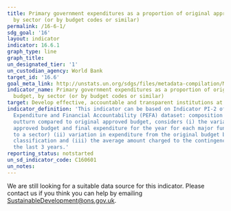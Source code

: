 ```yaml
---
title: Primary government expenditures as a proportion of original approved budget,
  by sector (or by budget codes or similar)
permalink: /16-6-1/
sdg_goal: '16'
layout: indicator
indicator: 16.6.1
graph_type: line
graph_title:
un_designated_tier: '1'
un_custodian_agency: World Bank
target_id: '16.6'
goal_meta_link: http://unstats.un.org/sdgs/files/metadata-compilation/Metadata-Goal-16.pdf
indicator_name: Primary government expenditures as a proportion of original approved
  budget, by sector (or by budget codes or similar)
target: Develop effective, accountable and transparent institutions at all levels
indicator_definition: 'This indicator can be based on Indicator PI-2 of the Public
  Expenditure and Financial Accountability (PEFA) dataset: composition of expenditure
  outturn compared to original approved budget, considers (i) the variation between
  approved budget and final expenditure for the year for each major function (comparable
  to a sector) (ii) variation in expenditure from the original budget by economic
  classification and (iii) the average amount charged to the contingency reserve over
  the last 3 years.'
reporting_status: notstarted
un_sd_indicator_code: C160601
un_notes:
---
```


We are still looking for a suitable data source for this indicator. Please contact us if you think you can help by emailing <a href="mailto:SustainableDevelopment@ons.gov.uk">SustainableDevelopment@ons.gov.uk</a>.


